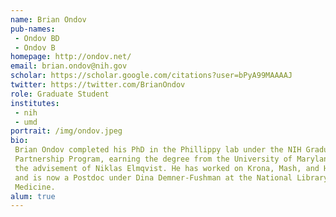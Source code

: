 ```yaml
---
name: Brian Ondov
pub-names:
 - Ondov BD
 - Ondov B
homepage: http://ondov.net/
email: brian.ondov@nih.gov
scholar: https://scholar.google.com/citations?user=bPyA99MAAAAJ
twitter: https://twitter.com/BrianOndov
role: Graduate Student
institutes:
 - nih
 - umd
portrait: /img/ondov.jpeg
bio:
 Brian Ondov completed his PhD in the Phillippy lab under the NIH Graduate
 Partnership Program, earning the degree from the University of Maryland under
 the advisement of Niklas Elmqvist. He has worked on Krona, Mash, and Harvest,
 and is now a Postdoc under Dina Demner-Fushman at the National Library of
 Medicine.
alum: true
---
```

